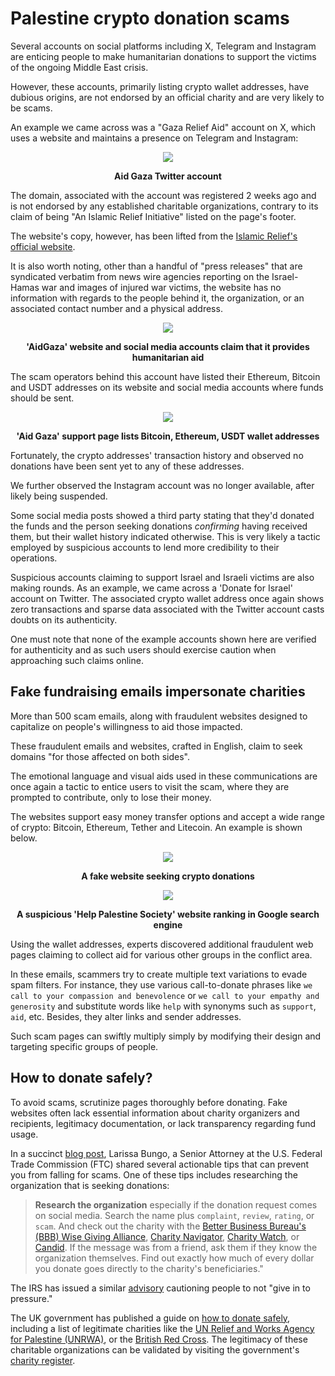 # Palestine crypto donation scams

Several accounts on social platforms including X, Telegram and Instagram are enticing people to make humanitarian donations to support the victims of the ongoing Middle East crisis.

However, these accounts, primarily listing crypto wallet addresses, have dubious origins, are not endorsed by an official charity and are very likely to be scams.

An example we came across was a "Gaza Relief Aid" account on X, which uses a website and maintains a presence on Telegram and Instagram:

<p align="center"><img src="https://github.com/Summer-CMS-Vendor-Packages/sc-block-bad-crypto-filter-lists/blob/master/assets/images/palestine-crypto-donation-scams/1.jpg"></p>
<p align="center"><strong>Aid Gaza Twitter account</strong></p>

The domain, associated with the account was registered 2 weeks ago and is not endorsed by any established charitable organizations, contrary to its claim of being "An Islamic Relief Initiative" listed on the page's footer.

The website's copy, however, has been lifted from the [Islamic Relief's official website](https://islamic-relief.org/news/islamic-relief-calls-for-support-for-humanitarian-aid-in-gaza/).

It is also worth noting, other than a handful of "press releases" that are syndicated verbatim from news wire agencies reporting on the Israel-Hamas war and images of injured war victims, the website has no information with regards to the people behind it, the organization, or an associated contact number and a physical address.

<p align="center"><img src="https://github.com/Summer-CMS-Vendor-Packages/sc-block-bad-crypto-filter-lists/blob/master/assets/images/palestine-crypto-donation-scams/2.jpg"></p>
<p align="center"><strong>'AidGaza' website and social media accounts claim that it provides humanitarian aid</strong></p>

The scam operators behind this account have listed their Ethereum, Bitcoin and USDT addresses on its website and social media accounts where funds should be sent.

<p align="center"><img src="https://github.com/Summer-CMS-Vendor-Packages/sc-block-bad-crypto-filter-lists/blob/master/assets/images/palestine-crypto-donation-scams/3.jpg"></p>
<p align="center"><strong>'Aid Gaza' support page lists Bitcoin, Ethereum, USDT wallet addresses</strong></p>

Fortunately, the crypto addresses' transaction history and observed no donations have been sent yet to any of these addresses.

We further observed the Instagram account was no longer available, after likely being suspended.

Some social media posts showed a third party stating that they'd donated the funds and the person seeking donations _confirming_ having received them, but their wallet history indicated otherwise. This is very likely a tactic employed by suspicious accounts to lend more credibility to their operations. 

Suspicious accounts claiming to support Israel and Israeli victims are also making rounds. As an example, we came across a 'Donate for Israel' account on Twitter. The associated crypto wallet address once again shows zero transactions and sparse data associated with the Twitter account casts doubts on its authenticity.

One must note that none of the example accounts shown here are verified for authenticity and as such users should exercise caution when approaching such claims online.

## Fake fundraising emails impersonate charities

More than 500 scam emails, along with fraudulent websites designed to capitalize on people's willingness to aid those impacted.

These fraudulent emails and websites, crafted in English, claim to seek domains "for those affected on both sides".

The emotional language and visual aids used in these communications are once again a tactic to entice users to visit the scam, where they are prompted to contribute, only to lose their money.

The websites support easy money transfer options and accept a wide range of crypto: Bitcoin, Ethereum, Tether and Litecoin. An example is shown below.

<p align="center"><img src="https://github.com/Summer-CMS-Vendor-Packages/sc-block-bad-crypto-filter-lists/blob/master/assets/images/palestine-crypto-donation-scams/4.jpg"></p>
<p align="center"><strong>A fake website seeking crypto donations</strong></p>

<p align="center"><img src="https://github.com/Summer-CMS-Vendor-Packages/sc-block-bad-crypto-filter-lists/blob/master/assets/images/palestine-crypto-donation-scams/5.jpg"></p>
<p align="center"><strong>A suspicious 'Help Palestine Society' website ranking in Google search engine</strong></p>

Using the wallet addresses, experts discovered additional fraudulent web pages claiming to collect aid for various other groups in the conflict area.

In these emails, scammers try to create multiple text variations to evade spam filters. For instance, they use various call-to-donate phrases like `we call to your compassion and benevolence` or `we call to your empathy and generosity` and substitute words like `help` with synonyms such as `support`, `aid`, etc. Besides, they alter links and sender addresses.

Such scam pages can swiftly multiply simply by modifying their design and targeting specific groups of people.

## How to donate safely?

To avoid scams, scrutinize pages thoroughly before donating. Fake websites often lack essential information about charity organizers and recipients, legitimacy documentation, or lack transparency regarding fund usage.

In a succinct [blog post](https://consumer.ftc.gov/consumer-alerts/2023/10/safely-donating-response-israel-gaza-crisis), Larissa Bungo, a Senior Attorney at the U.S. Federal Trade Commission (FTC) shared several actionable tips that can prevent you from falling for scams. One of these tips includes researching the organization that is seeking donations:

> **Research the organization** especially if the donation request comes on social media. Search the name plus `complaint`, `review`, `rating`, or `scam`. And check out the charity with the [Better Business Bureau's (BBB) Wise Giving Alliance](https://consumer.ftc.gov/now-leaving?external_url=http%3A%2F%2Fgive.org%2F&back_url=https%3A%2F%2Fconsumer.ftc.gov%2Fconsumer-alerts%2F2021%2F12%2Fhow-donate-wisely-after-disaster), [Charity Navigator](https://consumer.ftc.gov/now-leaving?external_url=http%3A%2F%2Fwww.charitynavigator.org%2F&back_url=https%3A%2F%2Fconsumer.ftc.gov%2Fconsumer-alerts%2F2021%2F12%2Fhow-donate-wisely-after-disaster), [Charity Watch](https://consumer.ftc.gov/now-leaving?external_url=https%3A%2F%2Fwww.charitywatch.org%2Fhome&back_url=https%3A%2F%2Fconsumer.ftc.gov%2Fconsumer-alerts%2F2021%2F12%2Fhow-donate-wisely-after-disaster), or [Candid](https://consumer.ftc.gov/now-leaving?external_url=https%3A%2F%2Fcandid.org%2F&back_url=https%3A%2F%2Fconsumer.ftc.gov%2Fconsumer-alerts%2F2022%2F09%2Fhurricane-fiona-make-your-donations-count). If the message was from a friend, ask them if they know the organization themselves. Find out exactly how much of every dollar you donate goes directly to the charity's beneficiaries."

The IRS has issued a similar [advisory](https://www.irs.gov/newsroom/irs-beware-of-fake-charities-check-before-donating) cautioning people to not "give in to pressure."

The UK government has published a guide on [how to donate safely](https://www.gov.uk/government/news/gaza-what-you-can-do-to-help), including a list of legitimate charities like the [UN Relief and Works Agency for Palestine (UNRWA)](https://donate.unrwa.org/gaza/~my-donation), or the [British Red Cross](https://donate.redcross.org.uk/appeal/israel-and-occupied-palestinian-territory-appeal). The legitimacy of these charitable organizations can be validated by visiting the government's [charity register](https://www.gov.uk/find-charity-information). 
